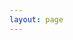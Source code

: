 ```yaml
---
layout: page
---
```


<script setup lang="ts">
import { ref, watch } from 'vue'
import { inBrowser } from 'vitepress'

// 原生方式获取查询参数
const getQueryParam = (paramName: string): string | undefined => {
  if(inBrowser){
    const queryString = window.location.search;
    const urlParams = new URLSearchParams(queryString);
    return urlParams.get(paramName) || undefined;
  }
  return undefined;
};

// 获取 name 参数
const name = ref(getQueryParam('name'));
// 用于强制重新渲染的 key
const renderKey = ref(0);
renderKey.value += 1;
</script>

<PageTable :dirName="name" :key="renderKey" />

